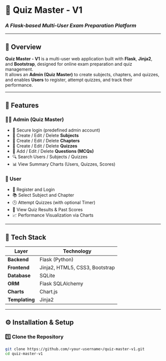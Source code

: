 # 🎯 Quiz Master - V1  
### *A Flask-based Multi-User Exam Preparation Platform*

---

## 📖 Overview

**Quiz Master - V1** is a multi-user web application built with **Flask**, **Jinja2**, and **Bootstrap**, designed for online exam preparation and quiz management.  
It allows an **Admin (Quiz Master)** to create subjects, chapters, and quizzes, and enables **Users** to register, attempt quizzes, and track their performance.

---

## 🚀 Features

### 👨‍🏫 Admin (Quiz Master)
- 🔐 Secure login (predefined admin account)
- 📘 Create / Edit / Delete **Subjects**
- 📗 Create / Edit / Delete **Chapters**
- 🧩 Create / Edit / Delete **Quizzes**
- 📝 Add / Edit / Delete **Questions (MCQs)**  
- 🔍 Search Users / Subjects / Quizzes
- 📊 View Summary Charts (Users, Quizzes, Scores)

### 👤 User
- 📝 Register and Login
- 📚 Select Subject and Chapter
- 🕓 Attempt Quizzes (with optional Timer)
- 🧾 View Quiz Results & Past Scores
- 📈 Performance Visualization via Charts

---

## 🧩 Tech Stack

| Layer | Technology |
|-------|-------------|
| **Backend** | Flask (Python) |
| **Frontend** | Jinja2, HTML5, CSS3, Bootstrap |
| **Database** | SQLite |
| **ORM** | Flask SQLAlchemy |
| **Charts** | Chart.js |
| **Templating** | Jinja2 |

---

## ⚙️ Installation & Setup

### 1️⃣ Clone the Repository
```bash
git clone https://github.com/<your-username>/quiz-master-v1.git
cd quiz-master-v1
